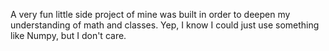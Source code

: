 A very fun little side project of mine was built in order to deepen my understanding of math and classes. Yep, I know I could just use something like Numpy, but I don't care.
